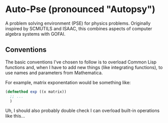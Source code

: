 # Auto-Pse (pronounced "Autopsy")

A problem solving environment (PSE) for physics problems. Originally
inspired by SCMUTILS and ISAAC, this combines aspects of computer
algebra systems with GOFAI.

## Conventions

The basic conventions I've chosen to follow is to overload Common Lisp
functions and, when I have to add new things (like integrating
functions), to use names and parameters from Mathematica. 

For example, matrix exponentation would be something like:

```lisp
(defmethod exp ((x matrix))
  ;; ...
  )
```

Uh, I should also probably double check I can overload built-in
operations like this...


